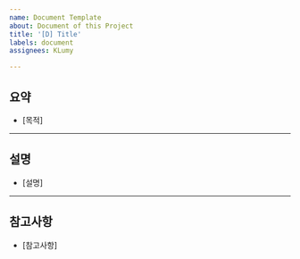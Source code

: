 ```yaml
---
name: Document Template
about: Document of this Project
title: '[D] Title'
labels: document
assignees: KLumy

---
```


## 요약
- [목적]

***
## 설명
- [설명]

***
## 참고사항
- [참고사항]
